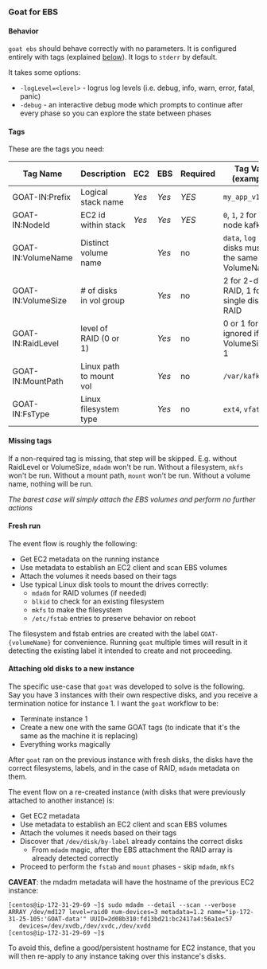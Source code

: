 ### Goat for EBS

#### Behavior

`goat ebs` should behave correctly with no parameters. It is configured entirely with tags (explained [below](#tags)). It logs to `stderr` by default.

It takes some options:

* `-logLevel=<level>` - logrus log levels (i.e. debug, info, warn, error, fatal, panic)
* `-debug` - an interactive debug mode which prompts to continue after every phase so you can explore the state between phases

#### Tags

These are the tags you need:

| Tag Name             | Description             | EC2     | EBS    | Required | Tag Value (examples)                                             |
| -------------------- | ----------------------- | ------- | -----  | -------- | ---------------------------------------------------------------- |
| GOAT-IN:Prefix       | Logical stack name      | *Yes*   | *Yes*  | *YES*    | `my_app_v1.3.4`                                                  |
| GOAT-IN:NodeId       | EC2 id within stack     | *Yes*   | *Yes*  | *YES*    | `0`, `1`, `2` for 3-node kafka                                   |
| GOAT-IN:VolumeName   | Distinct volume name    |         | *Yes*  | no       | `data`, `log` - RAID disks must use the same VolumeName          |
| GOAT-IN:VolumeSize   | # of disks in vol group |         | *Yes*  | no       | 2 for 2-disk RAID, 1 for single disk/no RAID                     |
| GOAT-IN:RaidLevel    | level of RAID (0 or 1)  |         | *Yes*  | no       | 0 or 1 for RAID, ignored if VolumeSize == 1                      |
| GOAT-IN:MountPath    | Linux path to mount vol |         | *Yes*  | no       | `/var/kafka_data`                                                |
| GOAT-IN:FsType       | Linux filesystem type   |         | *Yes*  | no       | `ext4`, `vfat`                                                   |

#### Missing tags

If a non-required tag is missing, that step will be skipped. E.g. without RaidLevel or VolumeSize, `mdadm` won't be run. Without a filesystem, `mkfs` won't be run. Without a mount path, `mount` won't be run. Without a volume name, nothing will be run.

*The barest case will simply attach the EBS volumes and perform no further actions*

#### Fresh run

The event flow is roughly the following:

* Get EC2 metadata on the running instance
* Use metadata to establish an EC2 client and scan EBS volumes
* Attach the volumes it needs based on their tags
* Use typical Linux disk tools to mount the drives correctly:
    * `mdadm` for RAID volumes (if needed)
    * `blkid` to check for an existing filesystem
    * `mkfs` to make the filesystem
    * `/etc/fstab` entries to preserve behavior on reboot

The filesystem and fstab entries are created with the label `GOAT-{volumeName}` for convenience. Running `goat` multiple times will result in it detecting the existing label it intended to create and not proceeding.

#### Attaching old disks to a new instance

The specific use-case that `goat` was developed to solve is the following. Say you have 3 instances with their own respective disks, and you receive a termination notice for instance 1. I want the `goat` workflow to be:

* Terminate instance 1
* Create a new one with the same GOAT tags (to indicate that it's the same as the machine it is replacing)
* Everything works magically

After `goat` ran on the previous instance with fresh disks, the disks have the correct filesystems, labels, and in the case of RAID, `mdadm` metadata on them.

The event flow on a re-created instance (with disks that were previously attached to another instance) is:

* Get EC2 metadata
* Use metadata to establish an EC2 client and scan EBS volumes
* Attach the volumes it needs based on their tags
* Discover that `/dev/disk/by-label` already contains the correct disks
    * From `mdadm` magic, after the EBS attachment the RAID array is already detected correctly
* Proceed to perform the `fstab` and `mount` phases - skip `mdadm`, `mkfs`

**CAVEAT**: the mdadm metadata will have the hostname of the previous EC2 instance:

```
[centos@ip-172-31-29-69 ~]$ sudo mdadm --detail --scan --verbose
ARRAY /dev/md127 level=raid0 num-devices=3 metadata=1.2 name="ip-172-31-25-105:'GOAT-data'" UUID=2d08b310:fd13bd21:bc2417a4:56a1ec57
   devices=/dev/xvdb,/dev/xvdc,/dev/xvdd
[centos@ip-172-31-29-69 ~]$
```

To avoid this, define a good/persistent hostname for EC2 instance, that you will then re-apply to any instance taking over this instance's disks.
